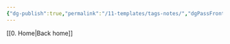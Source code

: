```yaml
---
{"dg-publish":true,"permalink":"/11-templates/tags-notes/","dgPassFrontmatter":true,"noteIcon":"child","created":"2025-10-18T20:16:20.458+01:00","updated":"2025-10-21T19:19:15.522+01:00"}
---
```


[[0. Home\|Back home]]